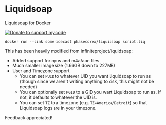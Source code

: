 # Liquidsoap
Liquidsoap for Docker

[![Donate to support my code](https://img.shields.io/badge/Paypal-Donate-blue.svg)](https://paypal.me/pcx)

```
docker run --link some-icecast phasecorex/liquidsoap script.liq
```
This has been heavily modified from infiniteproject/liquidsoap:
-  Added support for opus and m4a/aac files
- Much smaller image size (1.66GB down to 227MB)
- User and Timezone support
	- You can set `PUID` to whatever UID you want Liquidsoap to run as (though since we aren't writing anything to disk, this might not be needed)
	- You can optionally set `PGID` to a GID you want Liquidsoap to run as. If not, it defaults to whatever the UID is.
	- You can set `TZ` to a timezone (e.g. `TZ=America/Detroit`) so that Liquidsoap logs are in your timezone.

Feedback appreciated!

